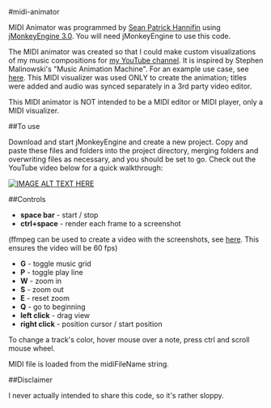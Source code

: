 #midi-animator

MIDI Animator was programmed by [Sean Patrick Hannifin](http://www.wizardwalk.com/) using [jMonkeyEngine 3.0](http://www.jmonkeyengine.org). You will need jMonkeyEngine to use this code.

The MIDI animator was created so that I could make custom visualizations of my music compositions for [my YouTube channel](http://www.youtube.com/wizardwalk). It is inspired by Stephen Malinowski's "Music Animation Machine". For an example use case, see [here](https://www.youtube.com/watch?v=hNEt7KOGing). This MIDI visualizer was used ONLY to create the animation; titles were added and audio was synced separately in a 3rd party video editor.

This MIDI animator is NOT intended to be a MIDI editor or MIDI player, only a MIDI visualizer.

##To use

Download and start jMonkeyEngine and create a new project. Copy and paste these files and folders into the project directory, merging folders and overwriting files as necessary, and you should be set to go. Check out the YouTube video below for a quick walkthrough:

[![IMAGE ALT TEXT HERE](https://img.youtube.com/vi/IcsnUmPj3dI/0.jpg)](https://www.youtube.com/watch?v=IcsnUmPj3dI)

##Controls

* **space bar** - start / stop
* **ctrl+space** - render each frame to a screenshot

(ffmpeg can be used to create a video with the screenshots, see [here](http://hamelot.io/visualization/using-ffmpeg-to-convert-a-set-of-images-into-a-video/). This ensures the video will be 60 fps)

* **G** - toggle music grid
* **P** - toggle play line
* **W** - zoom in
* **S** - zoom out
* **E** - reset zoom
* **Q** - go to beginning
* **left click** - drag view
* **right click** - position cursor / start position

To change a track's color, hover mouse over a note, press ctrl and scroll mouse wheel.

MIDI file is loaded from the midiFileName string.

##Disclaimer

I never actually intended to share this code, so it's rather sloppy.
